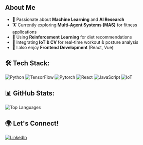 <h1 align="center"></h1>

##  About Me
- 🤖 Passionate about **Machine Learning** and **AI Research**
- 🏋️ Currently exploring **Multi-Agent Systems (MAS)** for fitness applications
- 🎯 Using **Reinforcement Learning** for diet recommendations
- 📡 Integrating **IoT & CV** for real-time workout & posture analysis
- 🌱 I also enjoy **Frontend Development** (React, Vue)

## 🛠️ Tech Stack:
![Python](https://img.shields.io/badge/-Python-3776AB?style=flat&logo=python&logoColor=white)
![TensorFlow](https://img.shields.io/badge/-TensorFlow-FF6F00?style=flat&logo=tensorflow&logoColor=white)
![Pytorch](https://img.shields.io/badge/-Pytorch-EE4C2C?style=flat&logo=pytorch&logoColor=white)
![React](https://img.shields.io/badge/-React-61DAFB?style=flat&logo=react&logoColor=white)
![JavaScript](https://img.shields.io/badge/-JavaScript-F7DF1E?style=flat&logo=javascript&logoColor=black)
![IoT](https://img.shields.io/badge/-IoT-00A650?style=flat&logo=raspberrypi&logoColor=white)

## 📊 GitHub Stats:

![Top Languages](https://github-readme-stats.vercel.app/api/top-langs/?username=itsanthonio&layout=compact&theme=dark)

## 🌍 Let's Connect!
[![LinkedIn](https://img.shields.io/badge/-LinkedIn-0077B5?style=flat&logo=linkedin&logoColor=white)](https://www.linkedin.com/in/vera-anthonio)

